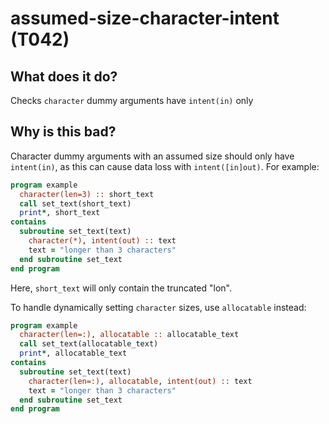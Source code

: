 # assumed-size-character-intent (T042)
## What does it do?
Checks `character` dummy arguments have `intent(in)` only

## Why is this bad?
Character dummy arguments with an assumed size should only have `intent(in)`, as
this can cause data loss with `intent([in]out)`. For example:

```f90
program example
  character(len=3) :: short_text
  call set_text(short_text)
  print*, short_text
contains
  subroutine set_text(text)
    character(*), intent(out) :: text
    text = "longer than 3 characters"
  end subroutine set_text
end program
```

Here, `short_text` will only contain the truncated "lon".

To handle dynamically setting `character` sizes, use `allocatable` instead:

```f90
program example
  character(len=:), allocatable :: allocatable_text
  call set_text(allocatable_text)
  print*, allocatable_text
contains
  subroutine set_text(text)
    character(len=:), allocatable, intent(out) :: text
    text = "longer than 3 characters"
  end subroutine set_text
end program
```